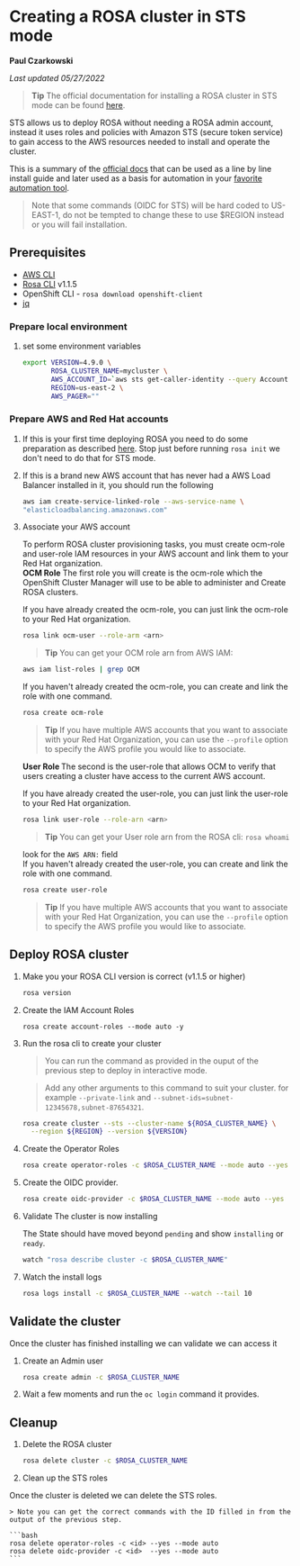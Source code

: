 # Creating a ROSA cluster in STS mode

**Paul Czarkowski**

*Last updated 05/27/2022*

> **Tip** The official documentation for installing a ROSA cluster in STS mode can be found [here](https://docs.openshift.com/rosa/rosa_getting_started_sts/rosa-sts-getting-started-workflow.html).


STS allows us to deploy ROSA without needing a ROSA admin account, instead it uses roles and policies with Amazon STS (secure token service) to gain access to the AWS resources needed to install and operate the cluster.

This is a summary of the [official docs](https://docs.openshift.com/rosa/rosa_getting_started/rosa-sts-getting-started-workflow.html) that can be used as a line by line install guide and later used as a basis for automation in your [favorite automation tool](https://github.com/ansible/ansible).

> Note that some commands (OIDC for STS) will be hard coded to US-EAST-1, do not be tempted to change these to use $REGION instead or you will fail installation.

## Prerequisites

* [AWS CLI](https://docs.aws.amazon.com/cli/latest/userguide/install-cliv2.html)
* [Rosa CLI](https://github.com/openshift/rosa/releases/tag/v1.1.5) v1.1.5
* OpenShift CLI - `rosa download openshift-client`
* [jq](https://stedolan.github.io/jq/download/)

### Prepare local environment

1. set some environment variables

    ```bash
    export VERSION=4.9.0 \
           ROSA_CLUSTER_NAME=mycluster \
           AWS_ACCOUNT_ID=`aws sts get-caller-identity --query Account --output text` \
           REGION=us-east-2 \
           AWS_PAGER=""
    ```

### Prepare AWS and Red Hat accounts

1. If this is your first time deploying ROSA you need to do some preparation as described [here](../../quickstart-rosa.md#Prerequisites). Stop just before running `rosa init` we don't need to do that for STS mode.


1. If this is a brand new AWS account that has never had a AWS Load Balancer installed in it, you should run the following

    ```bash
    aws iam create-service-linked-role --aws-service-name \
    "elasticloadbalancing.amazonaws.com"
    ```

1. Associate your AWS account   

   To perform ROSA cluster provisioning tasks, you must create ocm-role and user-role IAM resources in your AWS account and link them to your Red Hat organization.
   <br>
   <b>OCM Role</b>
   The first role you will create is the ocm-role which the OpenShift Cluster Manager will use to be able to administer and Create ROSA clusters. 
   
   If you have already created the ocm-role, you can just link the ocm-role to your Red Hat organization.  

    ```bash
    rosa link ocm-user --role-arm <arn>
    ```


   > **Tip** You can get your OCM role arn from AWS IAM: 
    ```bash
    aws iam list-roles | grep OCM
    ```

   If you haven't already created the ocm-role, you can create and link the role with one command.
    ```bash
    rosa create ocm-role
    ```

   > **Tip** If you have multiple AWS accounts that you want to associate with your Red Hat Organization, you can use the `--profile` option to specify the AWS profile you would like to associate.

   <b> User Role </b>
   The second is the user-role that allows OCM to verify that users creating a cluster have access to the current AWS account.

   If you have already created the user-role, you can just link the user-role to your Red Hat organization.
    ```bash
    rosa link user-role --role-arn <arn>
    ```

   > **Tip** You can get your User role arn from the ROSA cli: `rosa whoami`
   
   look for the `AWS ARN:` field
   <br>
   If you haven't already created the user-role, you can create and link the role with one command.
   ```bash
   rosa create user-role
   ```
   > **Tip** If you have multiple AWS accounts that you want to associate with your Red Hat Organization, you can use the `--profile` option to specify the AWS profile you would like to associate.
## Deploy ROSA cluster

1. Make you your ROSA CLI version is correct (v1.1.5 or higher)

    ```bash
    rosa version
    ```

1. Create the IAM Account Roles

    ```
    rosa create account-roles --mode auto -y
    ```

1. Run the rosa cli to create your cluster

    > You can run the command as provided in the ouput of the previous step to deploy in interactive mode.

    > Add any other arguments to this command to suit your cluster. for example `--private-link` and `--subnet-ids=subnet-12345678,subnet-87654321`.

    ```bash
    rosa create cluster --sts --cluster-name ${ROSA_CLUSTER_NAME} \
      --region ${REGION} --version ${VERSION}
    ```

1. Create the Operator Roles

    ```bash
    rosa create operator-roles -c $ROSA_CLUSTER_NAME --mode auto --yes
    ```

1. Create the OIDC provider.

    ```bash
    rosa create oidc-provider -c $ROSA_CLUSTER_NAME --mode auto --yes
    ```

1. Validate The cluster is now installing

    The State should have moved beyond `pending` and show `installing` or `ready`.

    ```bash
    watch "rosa describe cluster -c $ROSA_CLUSTER_NAME"
    ```

1. Watch the install logs

    ```bash
    rosa logs install -c $ROSA_CLUSTER_NAME --watch --tail 10
    ```

## Validate the cluster

Once the cluster has finished installing we can validate we can access it

1. Create an Admin user

    ```bash
    rosa create admin -c $ROSA_CLUSTER_NAME
    ```

1. Wait a few moments and run the `oc login` command it provides.

## Cleanup

1. Delete the ROSA cluster

    ```bash
    rosa delete cluster -c $ROSA_CLUSTER_NAME
    ```
1. Clean up the STS roles

Once the cluster is deleted we can delete the STS roles.

    > Note you can get the correct commands with the ID filled in from the output of the previous step.

    ```bash
    rosa delete operator-roles -c <id> --yes --mode auto
    rosa delete oidc-provider -c <id>  --yes --mode auto
    ```
